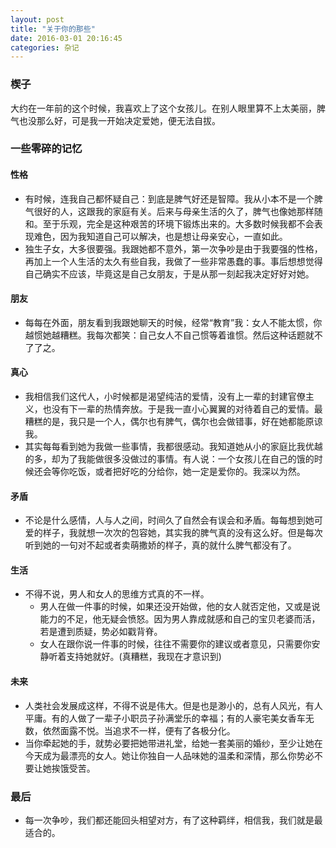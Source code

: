 ```yaml
---
layout: post
title: "关于你的那些"
date: 2016-03-01 20:16:45
categories: 杂记
---
```


### 楔子

大约在一年前的这个时候，我喜欢上了这个女孩儿。在别人眼里算不上太美丽，脾气也没那么好，可是我一开始决定爱她，便无法自拔。   

### 一些零碎的记忆

#### 性格

- 有时候，连我自己都怀疑自己：到底是脾气好还是智障。我从小本不是一个脾气很好的人，这跟我的家庭有关。后来与母亲生活的久了，脾气也像她那样随和。至于乐观，完全是这种艰苦的环境下锻炼出来的。大多数时候我都不会表现难色，因为我知道自己可以解决，也是想让母亲安心，一直如此。
- 独生子女，大多很要强。我跟她都不意外，第一次争吵是由于我要强的性格，再加上一个人生活的太久有些自我，我做了一些非常愚蠢的事。事后想想觉得自己确实不应该，毕竟这是自己女朋友，于是从那一刻起我决定好好对她。

#### 朋友

- 每每在外面，朋友看到我跟她聊天的时候，经常“教育”我：女人不能太惯，你越惯她越糟糕。我每次都笑：自己女人不自己惯等着谁惯。然后这种话题就不了了之。

#### 真心

- 我相信我们这代人，小时候都是渴望纯洁的爱情，没有上一辈的封建官僚主义，也没有下一辈的热情奔放。于是我一直小心翼翼的对待着自己的爱情。最糟糕的是，我只是一个人，偶尔也有脾气，偶尔也会做错事，好在她都能原谅我。
- 其实每每看到她为我做一些事情，我都很感动。我知道她从小的家庭比我优越的多，却为了我能做很多没做过的事情。有人说：一个女孩儿在自己的饿的时候还会等你吃饭，或者把好吃的分给你，她一定是爱你的。我深以为然。

#### 矛盾

- 不论是什么感情，人与人之间，时间久了自然会有误会和矛盾。每每想到她可爱的样子，我就想一次次的包容她，其实我的脾气真的没有这么好。但是每次听到她的一句对不起或者卖萌撒娇的样子，真的就什么脾气都没有了。

#### 生活

- 不得不说，男人和女人的思维方式真的不一样。
  - 男人在做一件事的时候，如果还没开始做，他的女人就否定他，又或是说能力的不足，他无疑会愤怒。因为男人靠成就感和自己的宝贝老婆而活，若是遭到质疑，势必如戳背脊。
  - 女人在跟你说一件事的时候，往往不需要你的建议或者意见，只需要你安静听着支持她就好。(真糟糕，我现在才意识到)
  
#### 未来

- 人类社会发展成这样，不得不说是伟大。但是也是渺小的，总有人风光，有人平庸。有的人做了一辈子小职员子孙满堂乐的幸福；有的人豪宅美女香车无数，依然面露不悦。当追求不一样，便有了各极分化。
- 当你牵起她的手，就势必要把她带进礼堂，给她一套美丽的婚纱，至少让她在今天成为最漂亮的女人。她让你独自一人品味她的温柔和深情，那么你势必不要让她挨饿受苦。

### 最后

- 每一次争吵，我们都还能回头相望对方，有了这种羁绊，相信我，我们就是最适合的。




